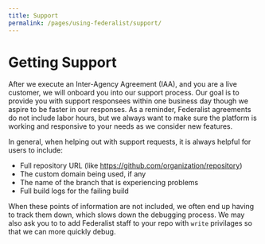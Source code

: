 ```yaml
---
title: Support
permalink: /pages/using-federalist/support/
---
```

# Getting Support

After we execute an Inter-Agency Agreement (IAA), and you are a live customer, we will onboard you into our support process. Our goal is to provide you with support responsees within one business day though we aspire to be faster in our responses. As a reminder, Federalist agreements do not include labor hours, but we always want to make sure the platform is working and responsive to your needs as we consider new features.

In general, when helping out with support requests, it is always helpful for users to include:

- Full repository URL (like https://github.com/organization/repository)
- The custom domain being used, if any
- The name of the branch that is experiencing problems
- Full build logs for the failing build

When these points of information are not included, we often end up having to track them down, which slows down the debugging process. We may also ask you to to add Federalist staff to your repo with `write` privilages so that we can more quickly debug.

